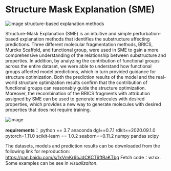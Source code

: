 # Structure Mask Explanation (SME)
![image](<https://zenodo.org/badge/535555193.svg>)
 structure-based explanation methods

Structure-Mask Explanation (SME) is an intuitive and simple perturbation-based explanation methods that identifies the substructure affecting predictions. Three different molecular fragmentation methods, BRICS, Murcko Scaffold, and functional group, were used in SME to gain a more comprehensive understanding of the relationship between substructure and properties. In addition, by analyzing the contribution of functional groups across the entire dataset, we were able to understand how functional groups affected model predictions, which in turn provided guidance for structure optimization. Both the prediction results of the model and the real-world structure optimization results confirm that the contribution of functional groups can reasonably guide the structure optimization. Moreover, the recombination of the BRICS fragments with attribution assigned by SME can be used to generate molecules with desired properties, which provides a new way to generate molecules with desired properties that does not require training.



![image](<https://github.com/wzxxxx/Structure-Mask-Explanation--SME-/tree/main/figure/SME.png>)



**requirements：**
python == 3.7
anaconda
dgl==0.7.1
rdkit==2020.09.1.0
pytorch=1.11.0
scikit-learn == 1.0.2
seaborn==0.11.2
numpy
pandas
scipy



The datasets, models and prediction results can be downloaded from the following link for reproduction: https://pan.baidu.com/s/1xVmKr6bJdCKCT6ftRaKTbg 
Fetch code：wzxx. Some examples can be see in *visualizaiton*.

